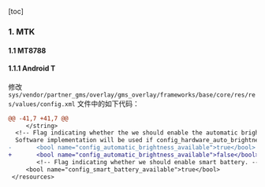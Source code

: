 [toc]

### 1. MTK

#### 1.1 MT8788

#### 1.1.1 Android T

修改 `sys/vendor/partner_gms/overlay/gms_overlay/frameworks/base/core/res/res/values/config.xml` 文件中的如下代码：

```diff
@@ -41,7 +41,7 @@
     </string>
  <!-- Flag indicating whether the we should enable the automatic brightness in Settings.
  Software implementation will be used if config_hardware_auto_brightness_available is not set -->
-       <bool name="config_automatic_brightness_available">true</bool>
+       <bool name="config_automatic_brightness_available">false</bool>
        <!-- Flag indicating whether we should enable smart battery. -->
     <bool name="config_smart_battery_available">true</bool>
 </resources>
```


